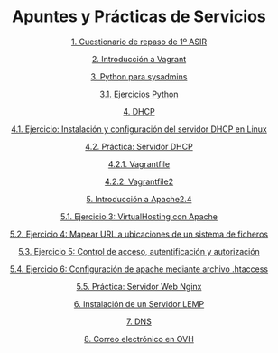 <div align="center">

# Apuntes y Prácticas de Servicios

[1. Cuestionario de repaso de 1º ASIR](./Cuestionariorepaso.md)

[2. Introducción a Vagrant](./IntroduccionVagrant.md)

[3. Python para sysadmins](./Pythonadmins.md)  

   [3.1. Ejercicios Python](./Ejerciciospython.md)  

[4. DHCP](./DHCP.md)

[4.1. Ejercicio: Instalación y configuración del servidor DHCP en Linux](./EjercicioDHCP.md)

[4.2. Práctica: Servidor DHCP](./practicadhcp.md)

[4.2.1. Vagrantfile](./Vagrantfile)

[4.2.2. Vagrantfile2](./Vagrantfile2)

[5. Introducción a Apache2.4](./Apache24.md)

[5.1. Ejercicio 3: VirtualHosting con Apache](./VirtualHosting.md)

[5.2. Ejercicio 4: Mapear URL a ubicaciones de un sistema de ficheros](./EjercicioMapeo.md)

[5.3. Ejercicio 5: Control de acceso, autentificación y autorización](./Ejerciciocontrol.md)

[5.4. Ejercicio 6: Configuración de apache mediante archivo .htaccess](./Ejerciciohtaccess.md)

[5.5. Práctica: Servidor Web Nginx](./Nginx.md)

[6. Instalación de un Servidor LEMP](./LEMP.md)

[7. DNS](./DNS.md)

[8. Correo electrónico en OVH](./CorreOVH.md)

</div>
